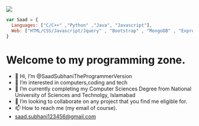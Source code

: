 <!-- ![GIF]() -->
 
<img align='center' src="https://miro.medium.com/v2/resize:fit:1400/1*1ojV4epPGRxhZE26dVI4pQ.gif" > 
<!-- width="800" height="525" -->


```javascript
var Saad = {
  Languages: ["C/C++" ,"Python" ,"Java", "Javascript"],
  Web: ["HTML/CSS/Javascript/Jquery" , "Bootstrap" , "MongoDB" , "Express.js", "React.js" , "Angular.js" ,"Node.js"];
}
```

<h1>Welcome to my programming zone.</h1>

- 👋 Hi, I’m @SaadSubhaniTheProgrammerVersion
- 👀 I’m interested in computers,coding and tech
- 🌱 I’m currently completing my Computer Sciences Degree from National University of Sciences and Technolgy, Islamabad
- 💞️ I’m looking to collaborate on any project that you find me eligible for.
- 📫 How to reach me (my email of course).
- saad.subhani123456@gmail.com





<!---
SaadSubhaniTheProgrammerVersion/SaadSubhaniTheProgrammerVersion is a ✨ special ✨ repository because its `README.md` (this file) appears on your GitHub profile.
You can click the Preview link to take a look at your changes.
--->
